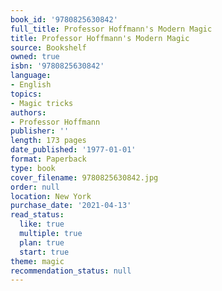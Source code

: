 ```yaml
---
book_id: '9780825630842'
full_title: Professor Hoffmann's Modern Magic
title: Professor Hoffmann's Modern Magic
source: Bookshelf
owned: true
isbn: '9780825630842'
language:
- English
topics:
- Magic tricks
authors:
- Professor Hoffmann
publisher: ''
length: 173 pages
date_published: '1977-01-01'
format: Paperback
type: book
cover_filename: 9780825630842.jpg
order: null
location: New York
purchase_date: '2021-04-13'
read_status:
  like: true
  multiple: true
  plan: true
  start: true
theme: magic
recommendation_status: null
---
```



